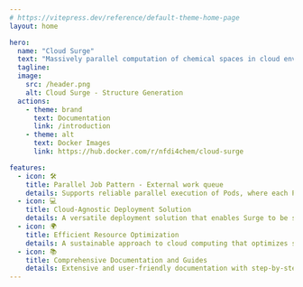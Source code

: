 ```yaml
---
# https://vitepress.dev/reference/default-theme-home-page
layout: home

hero:
  name: "Cloud Surge"
  text: "Massively parallel computation of chemical spaces in cloud environments with Surge"
  tagline:
  image:
    src: /header.png
    alt: Cloud Surge - Structure Generation
  actions:
    - theme: brand
      text: Documentation
      link: /introduction
    - theme: alt
      text: Docker Images
      link: https://hub.docker.com/r/nfdi4chem/cloud-surge

features:
  - icon: 🛠️
    title: Parallel Job Pattern - External work queue
    details: Supports reliable parallel execution of Pods, where each Pod can work in a set of independent but related work items.
  - icon: 💻
    title: Cloud-Agnostic Deployment Solution
    details: A versatile deployment solution that enables Surge to be seamlessly deployed on any K8S cloud service providers, offering flexibility.
  - icon: 🌍
    title: Efficient Resource Optimization
    details: A sustainable approach to cloud computing that optimizes solution efficiency, minimizes resource wastage.
  - icon: 📚
    title: Comprehensive Documentation and Guides
    details: Extensive and user-friendly documentation with step-by-step guides to assist users in understanding and extending the solution to its fullest potential.
---
```


